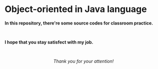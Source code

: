  <h1> Object-oriented in Java language  </h1>

<b>
In this repository, there're some source codes for classroom practice.
</b>
<pre>

</pre>
<b>
I hope that you stay satisfect with my job. 
</b>
<pre>

</pre>
<center> <i>  Thank you for your attention! </i> </center>